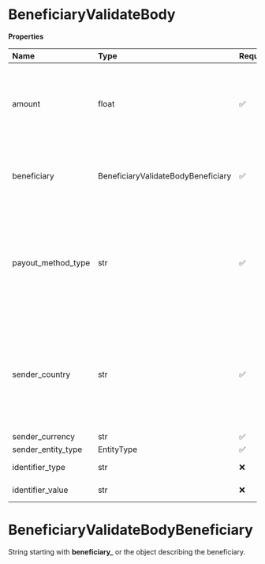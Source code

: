 # BeneficiaryValidateBody

**Properties**

| Name               | Type                               | Required | Description                                                                                                                                                        |
| :----------------- | :--------------------------------- | :------- | :----------------------------------------------------------------------------------------------------------------------------------------------------------------- |
| amount             | float                              | ✅       | Maximum payout amount to validate, in units of the currency defined in `sender_currency`. Decimal.                                                                 |
| beneficiary        | BeneficiaryValidateBodyBeneficiary | ✅       | String starting with **beneficiary\_** or the object describing the beneficiary.                                                                                   |
| payout_method_type | str                                | ✅       | The type of the payout method. Set to a value included in the response to List Payout Method Types. The two-letter prefix must match the beneficiary country code. |
| sender_country     | str                                | ✅       | Country of the beneficiary. Two-letter ISO 3166-1 ALPHA-2 code. The two-letter prefix of the payout method type must match the beneficiary country code.           |
| sender_currency    | str                                | ✅       |                                                                                                                                                                    |
| sender_entity_type | EntityType                         | ✅       |                                                                                                                                                                    |
| identifier_type    | str                                | ❌       | Identifier type of beneficiary                                                                                                                                     |
| identifier_value   | str                                | ❌       | Identifier value to filter with                                                                                                                                    |

# BeneficiaryValidateBodyBeneficiary

String starting with **beneficiary\_** or the object describing the beneficiary.
